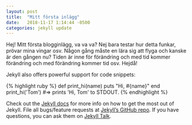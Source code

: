 ```yaml
---
layout: post
title:  "Mitt första inlägg"
date:   2018-11-17 1:14:44 -0500
categories: jekyll update
---
```

Hej! 
Mitt första blogginlägg, va va va? Nej bara testar hur detta funkar, prövar mina vingar osv. Någon gång måste en lära sig att 
flyga och kanske är den gången nu? Tiden är inne för förändring och med tid kommer förändring och med förändring kommer tid
osv. 
Hejdå!

Jekyll also offers powerful support for code snippets:

{% highlight ruby %}
def print_hi(name)
  puts "Hi, #{name}"
end
print_hi('Tom')
#=> prints 'Hi, Tom' to STDOUT.
{% endhighlight %}

Check out the [Jekyll docs][jekyll-docs] for more info on how to get the most out of Jekyll. File all bugs/feature requests at [Jekyll’s GitHub repo][jekyll-gh]. If you have questions, you can ask them on [Jekyll Talk][jekyll-talk].

[jekyll-docs]: https://jekyllrb.com/docs/home
[jekyll-gh]:   https://github.com/jekyll/jekyll
[jekyll-talk]: https://talk.jekyllrb.com/
